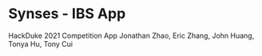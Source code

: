 # Synses - IBS App
HackDuke 2021 Competition App
Jonathan Zhao, Eric Zhang, John Huang, Tonya Hu, Tony Cui
